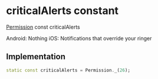 


# criticalAlerts constant







[Permission](../../zego_uikit_prebuilt_live_audio_room/Permission-class.md) const criticalAlerts
  




<p>Android: Nothing
iOS: Notifications that override your ringer</p>



## Implementation

```dart
static const criticalAlerts = Permission._(26);
```







